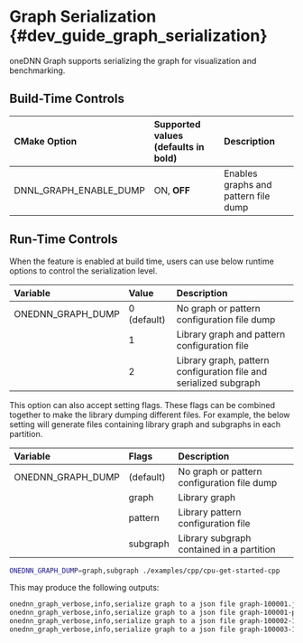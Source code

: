 # Graph Serialization {#dev_guide_graph_serialization}

oneDNN Graph supports serializing the graph for visualization and benchmarking.

## Build-Time Controls

| CMake Option                | Supported values (defaults in bold) | Description
| :---                        | :---                                | :---
| DNNL_GRAPH_ENABLE_DUMP      | ON, **OFF**                         | Enables graphs and pattern file dump

## Run-Time Controls

When the feature is enabled at build time, users can use below runtime options
to control the serialization level.

| Variable                  | Value       | Description
| :---                      | :---        |:---
| ONEDNN_GRAPH_DUMP         | 0 (default) | No graph or pattern configuration file dump
|                           | 1           | Library graph and pattern configuration file
|                           | 2           | Library graph, pattern configuration file and serialized subgraph

This option can also accept setting flags. These flags can be combined together
to make the library dumping different files. For example, the below setting will
generate files containing library graph and subgraphs in each partition.

| Variable                  | Flags            | Description
| :---                      | :---             |:---
| ONEDNN_GRAPH_DUMP         | (default)        | No graph or pattern configuration file dump
|                           | graph            | Library graph
|                           | pattern          | Library pattern configuration file
|                           | subgraph         | Library subgraph contained in a partition

```bash
ONEDNN_GRAPH_DUMP=graph,subgraph ./examples/cpp/cpu-get-started-cpp
```

This may produce the following outputs:

```markdown
onednn_graph_verbose,info,serialize graph to a json file graph-100001.json
onednn_graph_verbose,info,serialize graph to a json file graph-100001-partitioning.json
onednn_graph_verbose,info,serialize graph to a json file graph-100002-1313609102600373579.json
onednn_graph_verbose,info,serialize graph to a json file graph-100003-12829238476173481280.json
```
